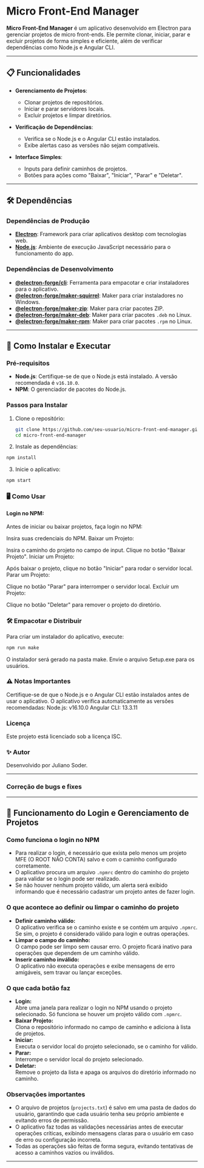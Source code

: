 # Micro Front-End Manager

**Micro Front-End Manager** é um aplicativo desenvolvido em Electron para gerenciar projetos de micro front-ends. Ele permite clonar, iniciar, parar e excluir projetos de forma simples e eficiente, além de verificar dependências como Node.js e Angular CLI.

---

## 📋 Funcionalidades

- **Gerenciamento de Projetos**:
  - Clonar projetos de repositórios.
  - Iniciar e parar servidores locais.
  - Excluir projetos e limpar diretórios.

- **Verificação de Dependências**:
  - Verifica se o Node.js e o Angular CLI estão instalados.
  - Exibe alertas caso as versões não sejam compatíveis.

- **Interface Simples**:
  - Inputs para definir caminhos de projetos.
  - Botões para ações como "Baixar", "Iniciar", "Parar" e "Deletar".

---

## 🛠️ Dependências

### Dependências de Produção
- **[Electron](https://www.electronjs.org/)**: Framework para criar aplicativos desktop com tecnologias web.
- **[Node.js](https://nodejs.org/)**: Ambiente de execução JavaScript necessário para o funcionamento do app.

### Dependências de Desenvolvimento
- **[@electron-forge/cli](https://www.electronforge.io/)**: Ferramenta para empacotar e criar instaladores para o aplicativo.
- **[@electron-forge/maker-squirrel](https://www.electronforge.io/makers/squirrel)**: Maker para criar instaladores no Windows.
- **[@electron-forge/maker-zip](https://www.electronforge.io/makers/zip)**: Maker para criar pacotes ZIP.
- **[@electron-forge/maker-deb](https://www.electronforge.io/makers/deb)**: Maker para criar pacotes `.deb` no Linux.
- **[@electron-forge/maker-rpm](https://www.electronforge.io/makers/rpm)**: Maker para criar pacotes `.rpm` no Linux.

---

## 🚀 Como Instalar e Executar

### Pré-requisitos
- **Node.js**: Certifique-se de que o Node.js está instalado. A versão recomendada é `v16.10.0`.
- **NPM**: O gerenciador de pacotes do Node.js.

### Passos para Instalar
1. Clone o repositório:
   ```bash
   git clone https://github.com/seu-usuario/micro-front-end-manager.git
   cd micro-front-end-manager
   ```

2. Instale as dependências:
  ```bash
  npm install
  ```

3. Inicie o aplicativo:
  ```bash
  npm start
  ```
### 🖥️ Como Usar
#### Login no NPM:

Antes de iniciar ou baixar projetos, faça login no NPM:

Insira suas credenciais do NPM.
Baixar um Projeto:

Insira o caminho do projeto no campo de input.
Clique no botão "Baixar Projeto".
Iniciar um Projeto:

Após baixar o projeto, clique no botão "Iniciar" para rodar o servidor local.
Parar um Projeto:

Clique no botão "Parar" para interromper o servidor local.
Excluir um Projeto:

Clique no botão "Deletar" para remover o projeto do diretório.

### 🛠️ Empacotar e Distribuir
Para criar um instalador do aplicativo, execute:
```bash
npm run make
```

O instalador será gerado na pasta make. Envie o arquivo Setup.exe para os usuários.

### ⚠️ Notas Importantes
Certifique-se de que o Node.js e o Angular CLI estão instalados antes de usar o aplicativo.
O aplicativo verifica automaticamente as versões recomendadas:
Node.js: v16.10.0
Angular CLI: 13.3.11

### Licença
Este projeto está licenciado sob a licença ISC.

### ✨ Autor
Desenvolvido por Juliano Soder.

------
### Correção de bugs e fixes

---

## 📝 Funcionamento do Login e Gerenciamento de Projetos

### Como funciona o login no NPM

- Para realizar o login, é necessário que exista pelo menos um projeto MFE (O ROOT NÃO CONTA) salvo e com o caminho configurado corretamente.
- O aplicativo procura um arquivo `.npmrc` dentro do caminho do projeto para validar se o login pode ser realizado.
- Se não houver nenhum projeto válido, um alerta será exibido informando que é necessário cadastrar um projeto antes de fazer login.

### O que acontece ao definir ou limpar o caminho do projeto

- **Definir caminho válido:**  
  O aplicativo verifica se o caminho existe e se contém um arquivo `.npmrc`. Se sim, o projeto é considerado válido para login e outras operações.
- **Limpar o campo do caminho:**  
  O campo pode ser limpo sem causar erro. O projeto ficará inativo para operações que dependem de um caminho válido.
- **Inserir caminho inválido:**  
  O aplicativo não executa operações e exibe mensagens de erro amigáveis, sem travar ou lançar exceções.

### O que cada botão faz

- **Login:**  
  Abre uma janela para realizar o login no NPM usando o projeto selecionado. Só funciona se houver um projeto válido com `.npmrc`.
- **Baixar Projeto:**  
  Clona o repositório informado no campo de caminho e adiciona à lista de projetos.
- **Iniciar:**  
  Executa o servidor local do projeto selecionado, se o caminho for válido.
- **Parar:**  
  Interrompe o servidor local do projeto selecionado.
- **Deletar:**  
  Remove o projeto da lista e apaga os arquivos do diretório informado no caminho.

### Observações importantes

- O arquivo de projetos (`projects.txt`) é salvo em uma pasta de dados do usuário, garantindo que cada usuário tenha seu próprio ambiente e evitando erros de permissão.
- O aplicativo faz todas as validações necessárias antes de executar operações críticas, exibindo mensagens claras para o usuário em caso de erro ou configuração incorreta.
- Todas as operações são feitas de forma segura, evitando tentativas de acesso a caminhos vazios ou inválidos.

---




